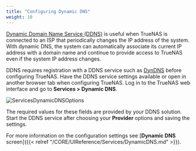 ```yaml
---
title: "Configuring Dynamic DNS"
weight: 10
---
```


[Dynamic Domain Name Service (DDNS)](https://tools.ietf.org/html/rfc2136) is useful when TrueNAS is connected to an ISP that periodically changes the IP address of the system.
With dynamic DNS, the system can automatically associate its current IP address with a domain name and continue to provide access to TrueNAS even if the system IP address changes.

DDNS requires registration with a DDNS service such as [DynDNS](https://dyn.com/dns/) before configuring TrueNAS.
Have the DDNS service settings available or open in another browser tab when configuring TrueNAS.
Log in to the TrueNAS web interface and go to **Services > Dynamic DNS**.

![ServicesDynamicDNSOptions](/images/CORE/12.0/ServicesDynamicDNSOptions.png "Dynamic DNS Service Options")

The required values for these fields are provided by your DDNS solution.
Start the DDNS service after choosing your **Provider** options and saving the settings.

For more information on the configuration settings see  [**Dynamic DNS** screen]({{< relref "/CORE/UIReference/Services/DynamicDNS.md" >}}).